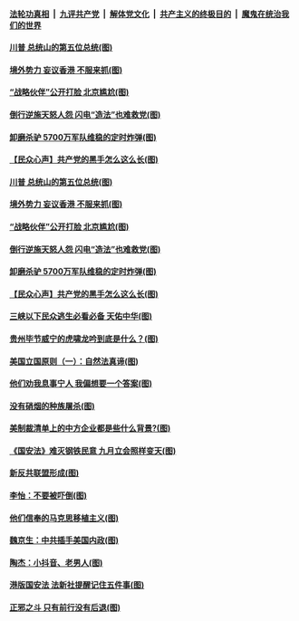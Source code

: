 ####  [法轮功真相](../../../../basic/blob/master/README.md?t=07050631) &nbsp;|&nbsp; [九评共产党](../../../../9ping.md/blob/master/README.md?t=07050631) &nbsp;|&nbsp; [解体党文化](../../../../jtdwh.md/blob/master/README.md?t=07050631)  &nbsp;|&nbsp; [共产主义的终极目的](../../../../gczydzjmd.md/blob/master/README.md?t=07050631) &nbsp;|&nbsp; [魔鬼在统治我们的世界](../../../../mgztzwmdsj.md/blob/master/README.md?t=07050631) 

#### [川普 总统山的第五位总统(图)](../pages/p4/938647.md?t=07050631) 

#### [境外势力 妄议香港 不服来抓(图)](../pages/p4/938616.md?t=07050631) 

#### [“战略伙伴”公开打脸 北京尴尬(图)](../pages/p4/938610.md?t=07050631) 

#### [倒行逆施天怒人怨 闪电“造法”也难救党(图)](../pages/p4/938609.md?t=07050631) 

#### [卸磨杀驴 5700万军队维稳的定时炸弹(图)](../pages/p4/938607.md?t=07050631) 

#### [【民众心声】共产党的黑手怎么这么长(图)](../pages/p4/938456.md?t=07050631) 

#### [川普 总统山的第五位总统(图)](../pages/p4/938647.md?t=07050631) 

#### [境外势力 妄议香港 不服来抓(图)](../pages/p4/938616.md?t=07050631) 

#### [“战略伙伴”公开打脸 北京尴尬(图)](../pages/p4/938610.md?t=07050631) 

#### [倒行逆施天怒人怨 闪电“造法”也难救党(图)](../pages/p4/938609.md?t=07050631) 

#### [卸磨杀驴 5700万军队维稳的定时炸弹(图)](../pages/p4/938607.md?t=07050631) 

#### [【民众心声】共产党的黑手怎么这么长(图)](../pages/p4/938456.md?t=07050631) 

#### [三峡以下民众逃生必看必备 天佑中华(图)](../pages/p4/938593.md?t=07050631) 

#### [贵州毕节威宁的虎啸龙吟到底是什么？(图)](../pages/p4/938596.md?t=07050631) 

#### [美国立国原则（一）：自然法真谛(图)](../pages/p4/938484.md?t=07050631) 

#### [他们劝我息事宁人 我偏想要一个答案(图)](../pages/p4/938491.md?t=07050631) 

#### [没有硝烟的种族屠杀(图)](../pages/p4/938489.md?t=07050631) 

#### [美制裁清单上的中方企业都是些什么背景?(图)](../pages/p4/938486.md?t=07050631) 

#### [《国安法》难灭钢铁民意 九月立会照样变天(图)](../pages/p4/938485.md?t=07050631) 

#### [新反共联盟形成(图)](../pages/p4/938480.md?t=07050631) 

#### [李怡：不要被吓倒(图)](../pages/p4/938488.md?t=07050631) 

#### [他们信奉的马克思移植主义(图)](../pages/p4/938413.md?t=07050631) 

#### [魏京生：中共插手美国内政(图)](../pages/p4/938409.md?t=07050631) 

#### [陶杰：小抖音、老男人(图)](../pages/p4/938404.md?t=07050631) 

#### [港版国安法 法新社提醒记住五件事(图)](../pages/p4/938401.md?t=07050631) 

#### [正邪之斗 只有前行没有后退(图)](../pages/p4/938399.md?t=07050631) 

